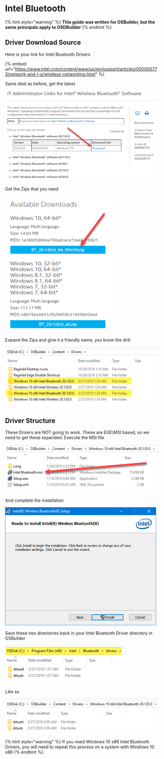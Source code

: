# Intel Bluetooth

{% hint style="warning" %}
**This guide was written for OSBuilder, but the same principals apply to OSDBuilder**
{% endhint %}

## Driver Download Source

Here is your link for Intel Bluetooth Drivers

{% embed url="https://www.intel.com/content/www/us/en/support/articles/000005773/network-and-i-o/wireless-networking.html" %}

Same deal as before, get the latest

![](../../../../../.gitbook/assets/image%20%2832%29.png)

Get the Zips that you need

![](../../../../../.gitbook/assets/image%20%28113%29.png)

Expand the Zips and give it a friendly name, you know the drill

![](../../../../../.gitbook/assets/image%20%28116%29.png)

## 

## Driver Structure

These Drivers are NOT going to work.  These are EXE\MSI based, so we need to get these expanded.  Execute the MSI file

![](../../../../../.gitbook/assets/image%20%2862%29.png)

And complete the installation

![](../../../../../.gitbook/assets/image%20%2842%29.png)

Save these two directories back in your Intel Bluetooth Driver directory in OSBuilder

![](../../../../../.gitbook/assets/image%20%2879%29.png)

Like so

![](../../../../../.gitbook/assets/image%20%28122%29.png)

{% hint style="warning" %}
If you need Windows 10 x86 Intel Bluetooth Drivers, you will need to repeat this process on a system with Windows 10 x86
{% endhint %}

